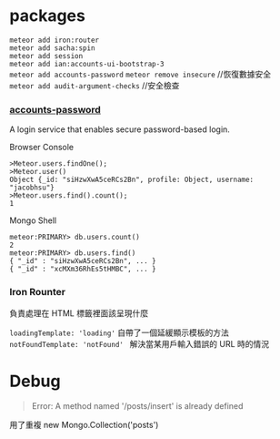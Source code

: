 # packages

`meteor add iron:router`  
`meteor add sacha:spin`  
`meteor add session`  
`meteor add ian:accounts-ui-bootstrap-3`  
`meteor add accounts-password`
`meteor remove insecure`  //恢復數據安全
`meteor add audit-argument-checks` //安全檢查


### [accounts-password](https://atmospherejs.com/meteor/accounts-password)  

A login service that enables secure password-based login.  

Browser Console
```
>Meteor.users.findOne();
>Meteor.user()
Object {_id: "siHzwXwA5ceRCs2Bn", profile: Object, username: "jacobhsu"}
>Meteor.users.find().count();
1
```

Mongo Shell  
```
meteor:PRIMARY> db.users.count()
2
meteor:PRIMARY> db.users.find()
{ "_id" : "siHzwXwA5ceRCs2Bn", ... }
{ "_id" : "xcMXm36RhEs5tHMBC", ... }
```


### Iron Rounter
負責處理在 HTML <body> 標籤裡面該呈現什麼  

`loadingTemplate: 'loading'` 自帶了一個延緩顯示模板的方法
`notFoundTemplate: 'notFound' ` 解決當某用戶輸入錯誤的 URL 時的情況  

# Debug

> Error: A method named '/posts/insert' is already defined

 用了重複 new Mongo.Collection('posts')
